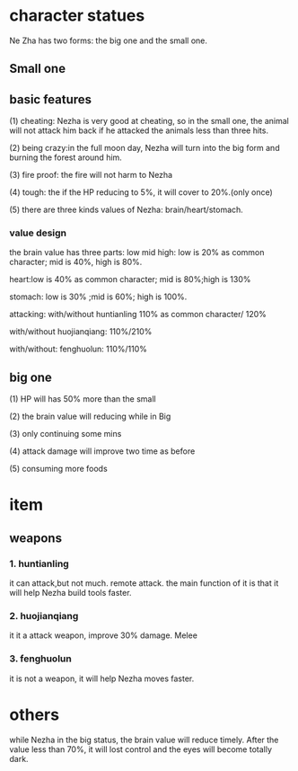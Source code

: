 # character statues
Ne Zha has two forms: the big one and the small one.

## Small one
## basic features
(1) cheating: Nezha is very good at cheating, so in the small one, the animal will not attack him back if he attacked the animals less than three hits.

(2) being crazy:in the full moon day, Nezha will turn into the big form and burning the forest around him.

(3) fire proof: the fire will not harm to Nezha

(4) tough: the if the HP reducing to 5%, it will cover to 20%.(only once)

(5) there are three kinds values of Nezha: brain/heart/stomach. 


### value design
the brain value has three parts: low mid high: low is 20% as common character; mid is 40%, high is 80%.

heart:low is 40% as common character; mid is 80%;high is 130%

stomach: low is 30% ;mid is 60%; high is 100%.

attacking: with/without huntianling 110% as common character/ 120%

with/without huojianqiang: 110%/210%

with/without: fenghuolun: 110%/110%


## big one
(1) HP will has 50% more than the small

(2) the brain value will reducing while in Big 

(3) only continuing some mins

(4) attack damage will improve two time as before

(5) consuming more foods

# item
## weapons
### 1. huntianling
it can attack,but not much. remote attack. the main function of it is that it will help Nezha build tools faster.
### 2. huojianqiang
it it a attack weapon, improve 30% damage. Melee
### 3. fenghuolun
it is not a weapon, it will help Nezha moves faster.

# others
while Nezha in the big status, the brain value will reduce timely. After the value less than 70%, it will lost control and the eyes will become totally dark.

